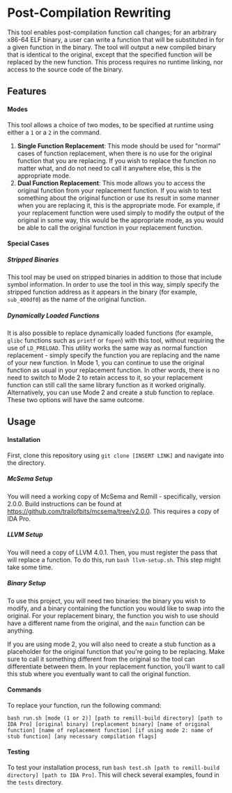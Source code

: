 # Post-Compilation Rewriting

This tool enables post-compilation function call changes; for an arbitrary x86-64 ELF binary, a user can write a function that will be substituted in for a given function in the binary. The tool will output a new compiled binary that is identical to the original, except that the specified function will be replaced by the new function. This process requires no runtime linking, nor access to the source code of the binary.

## Features
#### Modes
This tool allows a choice of two modes, to be specified at runtime using either a `1` or a `2` in the command.
1. **Single Function Replacement**: This mode should be used for "normal" cases of function replacement, when there is no use for the original function that you are replacing. If you wish to replace the function no matter what, and do not need to call it anywhere else, this is the appropriate mode.
2. **Dual Function Replacement**: This mode allows you to access the original function from your replacement function. If you wish to test something about the original function or use its result in some manner when you are replacing it, this is the appropriate mode. For example, if your replacement function were used simply to modify the output of the original in some way, this would be the appropriate mode, as you would be able to call the original function in your replacement function.

#### Special Cases

##### Stripped Binaries
This tool may be used on stripped binaries in addition to those that include symbol information. In order to use the tool in this way, simply specify the stripped function address as it appears in the binary (for example, `sub_400df0`) as the name of the original function.

##### Dynamically Loaded Functions
It is also possible to replace dynamically loaded functions (for example, `glibc` functions such as `printf` or `fopen`) with this tool, without requiring the use of `LD_PRELOAD`. This utility works the same way as normal function replacement - simply specify the function you are replacing and the name of your new function. In Mode 1, you can continue to use the original function as usual in your replacement function. In other words, there is no need to switch to Mode 2 to retain access to it, so your replacement function can still call the same library function as it worked originally. Alternatively, you can use Mode 2 and create a stub function to replace. These two options will have the same outcome.

## Usage

#### Installation

First, clone this repository using `git clone [INSERT LINK]` and navigate into the directory.

##### McSema Setup
You will need a working copy of McSema and Remill - specifically, version 2.0.0. Build instructions can be found at https://github.com/trailofbits/mcsema/tree/v2.0.0. This requires a copy of IDA Pro.

##### LLVM Setup
You will need a copy of LLVM 4.0.1. Then, you must register the pass that will replace a function. To do this, run `bash llvm-setup.sh`. This step might take some time.

##### Binary Setup

To use this project, you will need two binaries: the binary you wish to modify, and a binary containing the function you would like to swap into the original. For your replacement binary, the function you wish to use should have a different name from the original, and the `main` function can be anything.

If you are using mode 2, you will also need to create a stub function as a placeholder for the original function that you're going to be replacing. Make sure to call it something different from the original so the tool can differentiate between them. In your replacement function, you'll want to call this stub where you eventually want to call the original function.

#### Commands

To replace your function, run the following command:

`bash run.sh [mode (1 or 2)] [path to remill-build directory] [path to IDA Pro] [original binary] [replacement binary] [name of original function] [name of replacement function] [if using mode 2: name of stub function] [any necessary compilation flags]`

#### Testing

To test your installation process, run `bash test.sh [path to remill-build directory] [path to IDA Pro]`. This will check several examples, found in the `tests` directory.
